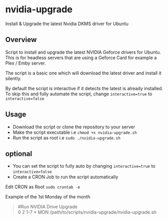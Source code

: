 # nvidia-upgrade
Install &amp; Upgrade the latest Nvidia DKMS driver for Ubuntu


Overview
-------------

Script to install and upgrade the latest NVIDIA Geforce drivers for Ubuntu. <br>
This is for headless servers that are using a Geforce Card for example a Plex / Emby server. 

The script is a basic one which will download the latest driver and install it silently. 

By default the script is interactive if it detects the latest is already installed.<br>
To skip this and fully automate the script, change `interactive=true` to `interactive=false`


Usage
------------

- Download the script or clone the repository to your server
- Make the script executable i.e `chmod +x nvidia-upgrade.sh`
- Run the script as root i.e `sudo ./nvidia-upgrade.sh`

## optional

- You can set the script to fully auto by changing `interactive=true` to `interactive=false`
- Create a CRON Job to run the script automatically

Edit CRON as Root
<code>sudo crontab -e</code>

Example of the 1st Monday of the month
<blockquote>
#Run NVIDIA Drive Upgrade<br />
0 2 1-7 * MON /path/to/scripts/nvidia-upgrade/nvidia-upgrade.sh
</blockquote>
